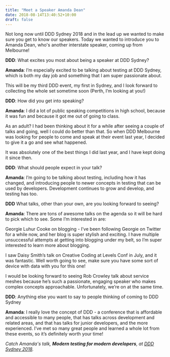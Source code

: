 ```yaml
---
title: "Meet a Speaker Amanda Dean"
date: 2018-08-14T13:40:52+10:00
draft: false
---
```


Not long now until DDD Sydney 2018 and in the lead up we wanted to make sure you get to know our speakers. Today we wanted to introduce you to Amanda Dean, who's another interstate speaker, coming up from Melbourne!

**DDD**: What excites you most about being a speaker at DDD Sydney?

**Amanda**: I’m especially excited to be talking about testing at DDD Sydney, which is both my day job and something that I am super passionate about.

This will be my third DDD event, my first in Sydney, and I look forward to collecting the whole set sometime soon (Perth, I’m looking at you!)

**DDD**: How did you get into speaking?

**Amanda**: I did a lot of public speaking competitions in high school, because it was fun and because it got me out of going to class.

As an adult? I had been thinking about it for a while after seeing a couple of talks and going, well I could do better than that. So when DDD Melbourne was looking for people to come and speak at their event last year, I decided to give it a go and see what happened.

It was absolutely one of the best things I did last year, and I have kept doing it since then.

**DDD**: What should people expect in your talk?

**Amanda**: I’m going to be talking about testing, including how it has changed, and introducing people to newer concepts in testing that can be used by developers. Development continues to grow and develop, and testing has too.

**DDD** What talks, other than your own, are you looking forward to seeing?

**Amanda**: There are tons of awesome talks on the agenda so it will be hard to pick which to see. Some I’m interested in are:

Georgie Luhur Cooke on blogging - I’ve been following Georgie on Twitter for a while now, and her blog is super stylish and exciting. I have multiple unsuccessful attempts at getting into blogging under my belt, so I’m super interested to learn more about blogging.

I saw Daisy Smith’s talk on Creative Coding at Levels Conf in July, and it was fantastic. Well worth going to see, make sure you have some sort of device with data with you for this one!

I would be looking forward to seeing Rob Crowley talk about service meshes because he’s such a passionate, engaging speaker who makes complex concepts approachable. Unfortunately, we’re on at the same time.

**DDD**: Anything else you want to say to people thinking of coming to DDD Sydney

**Amanda**: I really love the concept of DDD - a conference that is affordable and accessible to many people, that has talks across development and related areas, and that has talks for junior developers, and the more experienced. I’ve met so many great people and learned a whole lot from these events, so it’s definitely worth your time!

_Catch Amanda's talk, **Modern testing for modern developers**, at [DDD Sydney 2018](https://www.eventbrite.com.au/e/ddd-sydney-2018-tickets-44976613261)._
